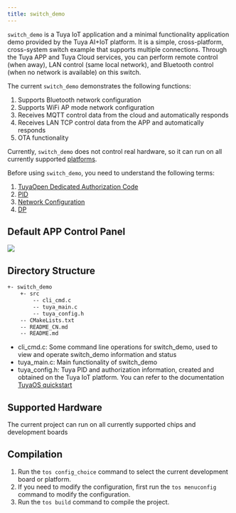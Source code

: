 ```yaml
---
title: switch_demo
---
```


`switch_demo` is a Tuya IoT application and a minimal functionality application demo provided by the Tuya AI+IoT platform. It is a simple, cross-platform, cross-system switch example that supports multiple connections. Through the Tuya APP and Tuya Cloud services, you can perform remote control (when away), LAN control (same local network), and Bluetooth control (when no network is available) on this switch.

The current `switch_demo` demonstrates the following functions:
1. Supports Bluetooth network configuration
2. Supports WiFi AP mode network configuration
3. Receives MQTT control data from the cloud and automatically responds
4. Receives LAN TCP control data from the APP and automatically responds
5. OTA functionality

Currently, `switch_demo` does not control real hardware, so it can run on all currently supported [platforms](../../about-tuyaopen.md#supported-platforms).

Before using `switch_demo`, you need to understand the following terms:
1. [TuyaOpen Dedicated Authorization Code](../../quick-start/index.md#tuyaopen-dedicated-authorization-code)
2. [PID](../../quick-start/index.md#pid)
3. [Network Configuration](../../quick-start/device-network-configuration.md)
4. [DP](../../applications/index.md#dp)

## Default APP Control Panel

![](https://images.tuyacn.com/fe-static/docs/img/0e155d73-1042-4d9f-8886-024d89ad16b2.png)

## Directory Structure

```sh
+- switch_demo
    +- src
        -- cli_cmd.c
        -- tuya_main.c
        -- tuya_config.h
    -- CMakeLists.txt
    -- README_CN.md
    -- README.md
```

- cli_cmd.c: Some command line operations for switch_demo, used to view and operate switch_demo information and status
- tuya_main.c: Main functionality of switch_demo
- tuya_config.h: Tuya PID and authorization information, created and obtained on the Tuya IoT platform. You can refer to the documentation [TuyaOS quickstart](https://developer.tuya.com/en/docs/iot-device-dev/application-creation?id=Kbxw7ket3aujc)

## Supported Hardware

The current project can run on all currently supported chips and development boards

## Compilation

1. Run the `tos config_choice` command to select the current development board or platform.
2. If you need to modify the configuration, first run the `tos menuconfig` command to modify the configuration.
3. Run the `tos build` command to compile the project.
